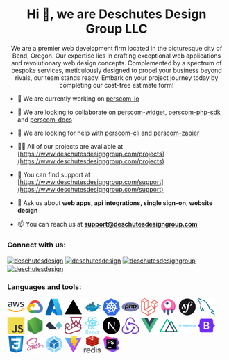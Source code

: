 <h1 align="center">Hi 👋, we are Deschutes Design Group LLC</h1>
<p align="center">We are a premier web development firm located in the picturesque city of Bend, Oregon. Our expertise lies in crafting exceptional web applications and revolutionary web design concepts. Complemented by a spectrum of bespoke services, meticulously designed to propel your business beyond rivals, our team stands ready. Embark on your project journey today by completing our cost-free estimate form!</p>


- 🔭 We are currently working on [perscom-io](https://github.com/DeschutesDesignGroupLLC/perscom-app)

- 👯 We are looking to collaborate on [perscom-widget](https://github.com/DeschutesDesignGroupLLC/perscom-widget), [perscom-php-sdk](https://github.com/DeschutesDesignGroupLLC/perscom-php-sdk) and [perscom-docs](https://github.com/DeschutesDesignGroupLLC/perscom-docs)

- 🤝 We are looking for help with [perscom-cli](https://github.com/DeschutesDesignGroupLLC/perscom-cli) and [perscom-zapier](https://github.com/DeschutesDesignGroupLLC/perscom-zapier)

- 👨‍💻 All of our projects are available at [https://www.deschutesdesigngroup.com/projects](https://www.deschutesdesigngroup.com/projects)

- 📝 You can find support at [https://www.deschutesdesigngroup.com/support](https://www.deschutesdesigngroup.com/support)

- 💬 Ask us about **web apps, api integrations, single sign-on, website design**

- 📫 You can reach us at **support@deschutesdesigngroup.com**

<h3 align="left">Connect with us:</h3>
<p align="left">
<a href="https://twitter.com/deschutesdesign" target="blank"><img align="center" src="https://raw.githubusercontent.com/rahuldkjain/github-profile-readme-generator/master/src/images/icons/Social/twitter.svg" alt="deschutesdesign" height="30" width="40" /></a>
<a href="https://linkedin.com/in/deschutesdesign" target="blank"><img align="center" src="https://raw.githubusercontent.com/rahuldkjain/github-profile-readme-generator/master/src/images/icons/Social/linked-in-alt.svg" alt="deschutesdesign" height="30" width="40" /></a>
<a href="https://fb.com/deschutesdesigngroup" target="blank"><img align="center" src="https://raw.githubusercontent.com/rahuldkjain/github-profile-readme-generator/master/src/images/icons/Social/facebook.svg" alt="deschutesdesigngroup" height="30" width="40" /></a>
<a href="https://instagram.com/deschutesdesign" target="blank"><img align="center" src="https://raw.githubusercontent.com/rahuldkjain/github-profile-readme-generator/master/src/images/icons/Social/instagram.svg" alt="deschutesdesign" height="30" width="40" /></a>
</p>

<h3 align="left">Languages and tools:</h3>
<p align="left">
  <img src="https://raw.githubusercontent.com/devicons/devicon/master/icons/amazonwebservices/amazonwebservices-original-wordmark.svg" alt="AWS" width="40" height="40"/> 
  <img src="https://raw.githubusercontent.com/devicons/devicon/master/icons/googlecloud/googlecloud-original.svg" alt="GCP" width="40" height="40"/>
  <img src="https://raw.githubusercontent.com/devicons/devicon/master/icons/azure/azure-original.svg" alt="Azure" width="40" height="40"/>
  <img src="https://raw.githubusercontent.com/devicons/devicon/master/icons/vercel/vercel-original.svg" alt="Azure" width="40" height="40"/>
  <img src="https://raw.githubusercontent.com/devicons/devicon/master/icons/docker/docker-original.svg" alt="Docker" width="40" height="40"/>
  <img src="https://raw.githubusercontent.com/devicons/devicon/master/icons/kubernetes/kubernetes-original.svg" alt="Kubernetes" width="40" height="40"/>
  <img src="https://raw.githubusercontent.com/devicons/devicon/master/icons/php/php-original.svg" alt="php" width="40" height="40"/>
  <img src="https://raw.githubusercontent.com/devicons/devicon/master/icons/laravel/laravel-original.svg" alt="Laravel" width="40" height="40"/>
  <img src="https://raw.githubusercontent.com/devicons/devicon/master/icons/livewire/livewire-original.svg" alt="Laravel" width="40" height="40"/>
  <img src="https://raw.githubusercontent.com/devicons/devicon/master/icons/symfony/symfony-original.svg" alt="Symfony" width="40" height="40"/>
  <img src="https://raw.githubusercontent.com/devicons/devicon/master/icons/mysql/mysql-original.svg" alt="mysql" width="40" height="40"/>
  <img src="https://raw.githubusercontent.com/devicons/devicon/master/icons/javascript/javascript-original.svg" alt="Javascript" width="40" height="40"/>
  <img src="https://raw.githubusercontent.com/devicons/devicon/master/icons/nodejs/nodejs-original.svg" alt="Node" width="40" height="40"/>
  <img src="https://raw.githubusercontent.com/devicons/devicon/master/icons/alpinejs/alpinejs-original.svg" alt="Alpine.js" width="40" height="40"/>
  <img src="https://raw.githubusercontent.com/devicons/devicon/master/icons/jest/jest-plain.svg" alt="Jest" width="40" height="40"/>
  <img src="https://raw.githubusercontent.com/devicons/devicon/master/icons/react/react-original-wordmark.svg" alt="React" width="40" height="40"/>
  <img src="https://raw.githubusercontent.com/devicons/devicon/master/icons/nextjs/nextjs-original.svg" alt="Next.js" width="40" height="40"/>
  <img src="https://raw.githubusercontent.com/devicons/devicon/master/icons/redux/redux-original.svg" alt="Redux" width="40" height="40"/>
  <img src="https://raw.githubusercontent.com/devicons/devicon/master/icons/vuejs/vuejs-original.svg" alt="Vue.js" width="40" height="40"/>
  <img src="https://raw.githubusercontent.com/devicons/devicon/master/icons/nuxtjs/nuxtjs-original.svg" alt="Nuxt.js" width="40" height="40"/>
  <img src="https://raw.githubusercontent.com/devicons/devicon/master/icons/tailwindcss/tailwindcss-plain-wordmark.svg" alt="Tailwind CSS" width="40" height="40"/>
  <img src="https://raw.githubusercontent.com/devicons/devicon/master/icons/bootstrap/bootstrap-plain.svg" alt="Bootstrap" width="40" height="40"/>
  <img src="https://raw.githubusercontent.com/devicons/devicon/master/icons/css3/css3-original.svg" alt="CSS 3" width="40" height="40"/>
  <img src="https://raw.githubusercontent.com/devicons/devicon/master/icons/sass/sass-original.svg" alt="Sass" width="40" height="40"/>
  <img src="https://raw.githubusercontent.com/devicons/devicon/master/icons/webpack/webpack-original.svg" alt="Webpack" width="40" height="40"/>
  <img src="https://raw.githubusercontent.com/devicons/devicon/master/icons/vitejs/vitejs-original.svg" alt="Vite" width="40" height="40"/>
  <img src="https://raw.githubusercontent.com/devicons/devicon/master/icons/redis/redis-original-wordmark.svg" alt="Redis" width="40" height="40"/>
  <img src="https://raw.githubusercontent.com/devicons/devicon/master/icons/phpstorm/phpstorm-original.svg" alt="PHPStorm" width="40" height="40"/>
</p>
